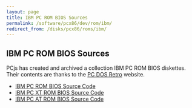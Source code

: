 ```yaml
---
layout: page
title: IBM PC ROM BIOS Sources
permalink: /software/pcx86/dev/rom/ibm/
redirect_from: /disks/pcx86/roms/ibm/
---
```


IBM PC ROM BIOS Sources
-----------------------

PCjs has created and archived a collection IBM PC ROM BIOS diskettes.  Their contents are thanks to the
[PC DOS Retro](https://sites.google.com/site/pcdosretro/) website.

- [IBM PC ROM BIOS Source Code](5150/)
- [IBM PC XT ROM BIOS Source Code](5160/)
- [IBM PC AT ROM BIOS Source Code](5170/)
